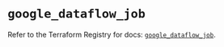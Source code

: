 # `google_dataflow_job`

Refer to the Terraform Registry for docs: [`google_dataflow_job`](https://registry.terraform.io/providers/hashicorp/google/6.39.0/docs/resources/dataflow_job).
